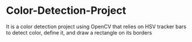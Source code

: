 # Color-Detection-Project
It is a color detection project using OpenCV that relies on HSV tracker bars to detect color, define it, and draw a rectangle on its borders
